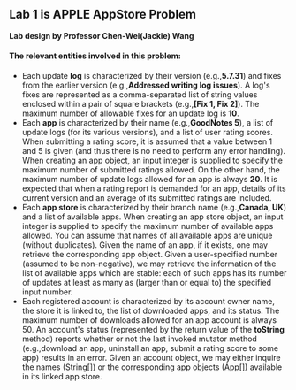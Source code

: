 ## Lab 1 is APPLE AppStore Problem
**Lab design by Professor Chen-Wei(Jackie) Wang**

#### **The relevant entities involved in this problem:**
- Each update **log** is characterized by their version (e.g.,**5.7.31**) and fixes from the earlier version (e.g.,**Addressed writing log issues**). A log's fixes are represented as a comma-separated list of string values enclosed within a pair of square brackets (e.g.,**[Fix 1, Fix 2]**). The maximum number of allowable fixes for an update log is **10**.
- Each **app** is characterized by their name (e.g.,**GoodNotes 5**), a list of update logs (for its various versions), and a list of user rating scores. When submitting a rating score, it is assumed that a value between 1 and 5 is given (and thus there is no need to perform any error handling). When creating an app object, an input integer is supplied to specify the maximum number of submitted ratings allowed. On the other hand, the maximum number of update logs allowed for an app is always **20**. It is expected that when a rating report is demanded for an app, details of its current version and an average of its submitted ratings are included.
- Each **app store** is characterized by their branch name (e.g.,**Canada, UK**) and a list of available apps. When creating an app store object, an input integer is supplied to specify the maximum number of available apps allowed. You can assume that names of all available apps are unique (without duplicates). Given the name of an app, if it exists, one may retrieve the corresponding app object. Given a user-specified number (assumed to be non-negative), we may retrieve the information of the list of available apps which are stable: each of such apps has its number of updates at least as many as (larger than or equal to) the specified input number.
- Each registered account is characterized by its account owner name, the store it is linked to, the list of downloaded apps, and its status. The maximum number of downloads allowed for an app account is always 50. An account's status (represented by the return value of the **toString** method) reports whether or not the last invoked mutator method (e.g.,download an app, uninstall an app, submit a rating score to some app) results in an error. Given an account object, we may either inquire the names (String[]) or the corresponding app objects (App[]) available in its linked app store.

